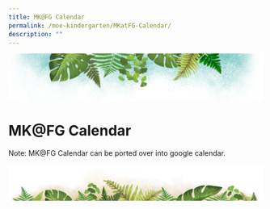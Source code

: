 ```yaml
---
title: MK@FG Calendar
permalink: /moe-kindergarten/MKatFG-Calendar/
description: ""
---
```

![](/images/Banner.png)

# MK@FG Calendar

Note: MK@FG Calendar can be ported over into google calendar.

![](/images/bg-bottom.png)